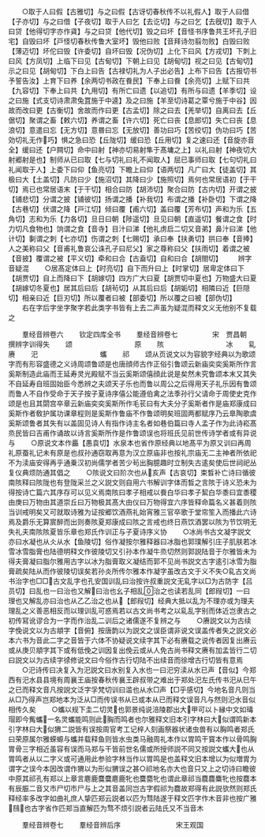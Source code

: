 <!-- { "loadSidebar": true } -->
　　○取于人曰假【古雅切】与之曰假【古讶切春秋传不以礼假人】取于人曰借【子亦切】与之曰借【子夜切】取于人曰乞【去讫切】与之曰乞【去旣切】取于人曰贷【他得切字亦作貣】与之曰贷【他代切】毁之曰坏【音怪书序鲁共王坏孔子旧宅】自毁曰坏【戸怪切春秋传鲁大室坏】毁他曰败【音拜诗勿翦勿败】白毁曰败【薄迈切】坏佗曰毁【许委切】自坏曰毁【况伪切】上化下曰风【方戎切】下刺上曰风【方凤切】上临下曰见【古甸切】下朝上曰见【胡甸切】视之曰见【古甸切】示之曰见【胡甸切】下白上曰告【古禄切礼为人子出必告】上布下曰告【古报切书予誓告汝】上育下曰养【余两切书政在飬民】下奉上曰飬【余亮切】上赋下曰共【九容切】下奉上曰共【九用切】有所亡曰遗【以追切】有所与曰遗【羊季切】设之曰施【式支切诗肃肃兔罝施于中逵】及之曰施【羊至切诗葛之覃兮施于中谷】因故而改曰更【古衡切】舍故而作曰更【古孟切】除之曰去【羌举切】自离曰去【丘倨切】聚谓之畜【敕六切】养谓之畜【许六切】死亡曰丧【息郎切】失亡曰丧【息浪切】意遣曰忘【无方切】意昬曰忘【无放切】善功曰巧【苦绞切】伪功曰巧【苦効切礼无作巧】惧之急曰恐【丘陇切】缓曰恐【丘用切】复之速曰还【音旋亦音全】缓曰还【户闗切】命中曰射【神亦切易射隼于髙墉之上】以礼曰射【神夜切大射郷射是也】制师从已曰取【七与切礼曰礼不闻取人】屈已事师曰取【七句切礼曰礼闻取于人】上委下曰仰【鱼亮切】下瞻上曰仰【语两切】凡广曰大【徒盖切】其极曰大【土盖切】凡防曰少【施沼切】其降曰少【施照切】焉何也常居语初【于干切】焉已也常居语末【于干切】相合曰防【胡沛切】聚合曰防【古内切】开谓之披【铺悲切】分谓之披【铺彼切】扬谓之播【补我切】布谓之播【补卧切】下谓之降【古巷切】伏谓之降【戸江切】倾曰覆【甫六切】盖曰覆【芳布切】声和为乐【五角切】志和为乐【力各切】旦日曰朝【陟遥切】旦见曰朝【直遥切】餐谓之食【时力切凡食物也】饷谓之食【音寺】目汁曰涕【他礼虏启二切又音弟】鼻汁曰涕【他计切】剚谓之刺【七亦切】伤谓之刺【七赐切】承曰奉【扶勇切】拱曰奉【音捧】人之美称曰父【音甫礼鲁哀公诛孔子曰尼父】家之尊称曰父【扶雨切】着谓之被【音披】覆谓之被【平义切】牵和曰合【古盍切】自和曰合【胡閤切】
　　辨字音疑混
　　○居髙定体曰上【时亮切】自下而升曰上【时掌切】居卑定体曰下【胡贾切】自上而降曰下【胡嫁切】四方广大曰夏【胡贾切中夏也】万物盛大曰夏【胡嫁切冬夏也】居其后曰后【胡茍切】从其后曰后【胡姤切】相隣曰近【巨隠切】相亲曰近【巨刃切】所以覆者曰被【部委切】所以覆之曰被【部伪切】
　　右在字后字坐字聚字若此类字书皆有上去二声虽为疑混而释文义无他别不复载之

　　羣经音辨卷六
　　钦定四库全书
　　羣经音辨卷七　　　　　宋　贾昌朝　撰辨字训得失
　　颂　　　　　　　　　原
　　陔　　　　　　　　　冰
　　乿　　　　　　　　　赓
　　汜　　　　　　　　　蠵
　　祁
　　颂从页说文以为容貌字经典以为歌颂字而有形容盛德之义诗周颂鲁颂是也唐顔师古作正俗引鲁颂云新庙奕奕奚斯所作言奚斯制造此庙而王延寿灵光殿赋不当云奚斯颂僖顔此说是矣然未究鲁颂本末又其失不自延寿自班固始臣今悉辨之夫颂天子乐也而鲁以周公之后得用天子礼乐因有鲁颂而鲁人不自作受命于天子按子夏诗序僖公能遵伯禽之法季孙行父请命于周使史克作颂是也且其閟宫卒章云新庙奕奕奚斯所作毛苌曰有大夫分子奚斯者作是庙郑康成曰奚斯作者敎护属功课章程则是奚斯作鲁庙不作鲁颂明矣班固两都赋序乃云臯陶歌虞奚斯颂鲁者其失有以盖固见诗人有指作诗主名者如巷伯篇曰寺人孟子作为此诗崧髙烝民皆曰吉甫作诵故以诗言奚斯所作是作鲁颂误也将班氏见前世传诗学者或有异说与
　　○原说文本作厵【愚袁切】水泉本也省作原经典以地髙平为原又训曰再周礼原蚕礼记未有原是也叔孙通窃取再意为汉立原庙非也按礼宗庙无二主神者所依祀不为渎庙安得再乎通乗汉初尚儒学者苦少茍出胸臆趣时立制失古逺矣使后世祠祀丛复仪典烦防通其倡之
　　○陔说文曰阶次也从亥声【古哀切】束晳补亡诗曰循彼南陔释曰陔陇也有登陇采兰之义説文则自用六书解训字体而晳之言陔于诗义恐未为得按诗亡篇六其序存可以见义焉南陔曰孝子相戒以飬白华曰孝子絜白华黍曰宜黍稷由庚曰万物由其道崇丘曰万物极其髙大由仪曰万物得宜六序皆释命篇名义甚着则陔当训戒明矣又可就取诗雅为证按郷饮酒燕礼始宵雅三官卒歌于堂帘笙入而播此六诗焉及爵乐无算賔醉而出则奏陔夏郑康成曰陔之言戒也终日燕饮酒罢以陔为节饮明无失礼夫南陔陔夏皆乐章也郑氏作训正与子夏诗序义协
　　○冰尚书古文凝字説文亦曰水凝也从仌从水【鱼陵切】俗作凝按尔雅释器曰冰脂也郭璞解引庄子肌肤若冰雪冰雪脂膏也陆德明释文作彼陵切又引孙本作凝牛烝切然则郭説陆音于尔雅皆未为得夫膏凝曰脂尔雅用古字以冰为脂膏取义凝结而郭不见尚书説文古字逺引冰雪为脂膏疏矣陆从而作彼陵切误矣若孙炎所传尔雅本作凝字虽改古文于义不失○乿古文尚书治字也□□古文乱字也孔安国训乱曰治按许叔重説文无乿字以□为古防字【吕员切】曰乱也一曰治也又解曰治也幺子相乱治之也读若乱同【郎叚切】一曰理也又解乱亦曰治也从乙乙治之也从【郎叚切】经典大抵以乱为不理亦或为理夫理乱之义善恶相反而以理训乱可惑焉若以古文尚书考之以乿乱字别而体近岂隶古之初传冩讹谬合为一字而作治乱二训后之诸儒遂不复辨之与
　　○赓説文以为古续字俛说文以为古頫字【音俯】按唐韵以为説文之误臣谓非说文误盖传者失之説文必本六书为音此二字之音皆于六体不协疑说文续字其下必有赓载之说传者因复出赓云或从庚贝頫字其下或有低俛之训因复出俛云或从人免古尚书释文赓有加孟皆行二切曰説文以为古续字徐修说文曰今俗作古行切陆不出续音而徐增古行切皆有意焉
　　○汜诗传曰决复入为汜説文曰水别复入水也一曰汜穷渎从水已声【音似】今郑西有汜水县县境有周襄王庙按春秋传襄王辟叔带之难出于郑处汜左氏传书汜从巳午之已而释文音凡按説文泛字孚梵切训曰滥也从水□声【□乎感切】今地名音凡则当从□乃得声岂郑地本为泛从□而传误书从已或本从已而释文误音凡与然则汜水音似相传久矣
　　○蠵以规下圭二切灵也郭景纯说涪陵郡出大甲可以卜縁中文如瑇瑁即今觜蠵一名灵蠵能鸣则此胸而鸣者也尔雅释文旧本引字林曰大似谓鸣新本引字林曰大似猬二説皆有误按周官考工记梓人刻画祭器状诸虫兽有以胸鸣者郑氏曰荣原属尔雅蝾螈与蠵并载释鱼则皆水虫类马融周礼本作以胃鸣干寳本作以骨鸣胸胃骨三字相近虽容有误而马郑与干皆前世名儒或所授师説不同又按説文蠵大也从胃鸣者从以二字义或可通用此参验字林当作以胃鸣是也盖释文旧本增以为似増胃为谓字之误今本因改谓作猬以为形似猬误之甚○祁地名亦大也音只又上之切诗曰瞻彼中原其祁孔有郑以上章言麀鹿麌麌麀鹿牝也麌麕牝也谓此章祁当麎麎麋牝也按麎本有辰脤二音又市尸切市尸与上之其音盖同岂古字假祁为麎故郑得有此説欤然则郑氏释经率多改字如曲礼庶人挚匹郑云説者以匹为骛陆遂于释文匹字作木音非也按广雅鴄也古字省作匹郑当直解匹为骛不烦引説者云陆氏又不当音木

　　羣经音辨卷七
　　羣经音辨后序　　　　　　　　宋王观国
